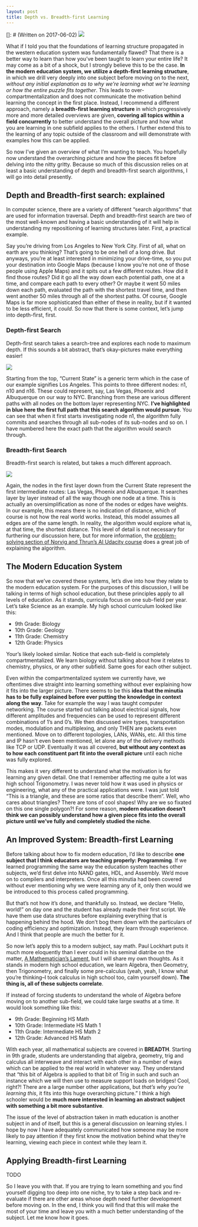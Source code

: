 ```yaml
---
layout: post
title: Depth vs. Breadth-first Learning
---
```

[]: # (Written on 2017-06-02)
![](/images/depth-breadth-learning/learn-benches.jpg)

What if I told you that the foundations of learning structure propagated in the western education system was fundamentally flawed? That there is a better way to learn than how you’ve been taught to learn your entire life? It may come as a bit of a shock, but I strongly believe this to be the case. **In the modern education system, we utilize a depth-first learning structure**, in which we drill very deeply into one subject before moving on to the next, *without any initial explanation as to why we’re learning what we’re learning or how the entire puzzle fits together*. This leads to over-compartmentalization and does not communicate the motivation behind learning the concept in the first place. Instead, I recommend a different approach, namely a **breadth-first learning structure** in which progressively more and more detailed overviews are given, **covering all topics within a field concurrently** to better understand the overall picture and how what you are learning in one subfield applies to the others. I further extend this to the learning of any topic outside of the classroom and will demonstrate with examples how this can be applied.

So now I’ve given an overview of what I’m wanting to teach. You hopefully now understand the overarching picture and how the pieces fit before delving into the nitty gritty. Because so much of this discussion relies on at least a basic understanding of depth and breadth-first search algorithms, I will go into detail presently. 

## Depth and Breadth-first search: explained
In computer science, there are a variety of different “search algorithms” that are used for information traversal. Depth and breadth-first search are two of the most well-known and having a basic understanding of it will help in understanding my repositioning of learning structures later. First, a practical example.

Say you’re driving from Los Angeles to New York City. First of all, what on earth are you thinking? That’s going to be one hell of a long drive. But anyways, you’re at least interested in minimizing your drive-time, so you put your destination into Google Maps (because I know you’re not one of those people using Apple Maps) and it spits out a few different routes.  How did it find those routes? Did it go all the way down each potential path, one at a time, and compare each path to every other? Or maybe it went 50 miles down each path, evaluated the path with the shortest travel time, and then went another 50 miles through all of the shortest paths. Of course, Google Maps is far more sophisticated than either of these in reality, but if it wanted to be less efficient, it *could*. So now that there is some context, let’s jump into depth-first, first.

### Depth-first Search
Depth-first search takes a search-tree and explores each node to maximum depth. If this sounds a bit abstract, that’s okay–pictures make everything easier!

![](/images/depth-breadth-learning/depth-graph.png)

Starting from the top, “Current State” is a generic term which in the case of our example signifies Los Angeles. This points to three different nodes: n1, n10 and n16. These could represent, say, Las Vegas, Phoenix and Albuquerque on our way to NYC. Branching from these are various different paths with all nodes on the bottom layer representing NYC. **I’ve highlighted in blue here the first full path that this search algorithm would pursue**. You can see that when it first starts investigating node n1, the algorithm fully commits and searches through all sub-nodes of its sub-nodes and so on. I have numbered here the exact path that the algorithm would search through.

### Breadth-first Search
Breadth-first search is related, but takes a much different approach.

![](/images/depth-breadth-learning/breadth-graph.png)

Again, the nodes in the first layer down from the Current State represent the first intermediate routes: Las Vegas, Phoenix and Albuquerque. It searches layer by layer instead of all the way though one node at a time. This is actually an oversimplification as none of the nodes or edges have weights. In our example, this means there is no indication of distance, which of course is not how the real world works. Instead, this model assumes all edges are of the same length. In reality, the algorithm would explore what is, at that time, the shortest distance. This level of detail is not necessary for furthering our discussion here, but for more information, the [problem-solving section of Norvig and Thrun’s AI Udacity course](https://classroom.udacity.com/courses/cs271) does a great job of explaining the algorithm.

## The Modern Education System
So now that we’ve covered these systems, let’s dive into how they relate to the modern education system. For the purposes of this discussion, I will be talking in terms of high school education, but these principles apply to all levels of education. As it stands, curricula focus on one sub-field per year. Let’s take Science as an example. My high school curriculum looked like this:

+ 9th Grade: Biology
+ 10th Grade: Geology
+ 11th Grade: Chemistry
+ 12th Grade: Physics

Your’s likely looked similar. Notice that each sub-field is completely compartmentalized. We learn biology without talking about how it relates to chemistry, physics, or any other subfield. Same goes for each other subject.

Even within the compartmentalized system we currently have, we oftentimes dive straight into learning something without ever explaining how it fits into the larger picture. There seems to be this **idea that the minutia has to be fully explained before ever putting the knowledge in context along the way**. Take for example the way I was taught computer networking. The course started out talking about electrical signals, how different amplitudes and frequencies can be used to represent different combinations of 1’s and 0’s. We then discussed wire types, transportation modes, modulation and multiplexing, and only THEN are packets even mentioned. Move on to different topologies, LANs, WANs, etc. All this time and IP hasn’t even been mentioned, let alone any of the delivery methods like TCP or UDP. Eventually it was all covered, **but without any context as to how each constituent part fit into the overall picture** until each niche was fully explored.

This makes it very different to understand what the motivation is for learning any given detail. One that I remember affecting me quite a lot was high school Trigonometry. I was never told how it was used in physics or engineering, what any of the practical applications were. I was just told “This is a triangle, and these are some ratios that describe them”. Well, who cares about triangles? There are tons of cool shapes! Why are we so fixated on this one single polygon?! For some reason, **modern education doesn’t think we can possibly understand how a given piece fits into the overall picture until we’ve fully and completely studied the niche**.

## An Improved System: Breadth-first Learning
Before talking about how to fix modern education, I’d like to describe **one subject that I think educators are teaching properly: Programming**. If we learned programming the same way the education system teaches other subjects, we’d first delve into NAND gates, HDL, and Assembly. We’d move on to compilers and interpreters. Once all this minutia had been covered without ever mentioning why we were learning any of it, only then would we be introduced to this process called programming.

But that’s not how it’s done, and thankfully so. Instead, we declare “Hello, world!” on day one and the student has already made their first script. We have them use data structures before explaining everything that is happening behind the hood. We don’t bog them down with the particulars of coding efficiency and optimization. Instead, they learn through experience. And I think that people are much the better for it.

So now let’s apply this to a modern subject, say math. Paul Lockhart puts it much more eloquently than I ever could in his seminal diatribe on the matter, [A Mathematician’s Lament](https://www.maa.org/external_archive/devlin/LockhartsLament.pdf), but I will share my own thoughts. As it stands in modern high school education, we learn Algebra, then Geometry, then Trigonometry, and finally some pre-calculus (yeah, yeah, I know what you’re thinking–I took calculus in high school too, calm yourself down). **The thing is, all of these subjects correlate**.

If instead of forcing students to understand the whole of Algebra before moving on to another sub-field, we could take large swaths at a time. It would look something like this:

+ 9th Grade: Beginning HS Math
+ 10th Grade: Intermediate HS Math 1
+ 11th Grade: Intermediate HS Math 2
+ 12th Grade: Advanced HS Math

With each year, all mathematical subjects are covered in **BREADTH**. Starting in 9th grade, students are understanding that algebra, geometry, trig and calculus all interweave and interact with each other in a number of ways which can be applied to the real world in whatever way.  They understand that “this bit of Algebra is applied to that bit of Trig in such and such an instance which we will then use to measure support loads on bridges! Cool, right?! There are a large number other applications, but *that’s why you’re learning this*, it fits into this huge overarching picture.” I think a high schooler would be **much more interested in learning an abstract subject with something a bit more substantive**.

The issue of the level of abstraction taken in math education is another subject in and of itself, but this is a general discussion on learning styles. I hope by now I have adequately communicated how someone may be more likely to pay attention if they first know the motivation behind what they’re learning, viewing each piece in context while they learn it.

## Applying Breadth-first Learning
TODO

So I leave you with that. If you are trying to learn something and you find yourself digging too deep into one niche, try to take a step back and re-evaluate if there are other areas whose depth need further development before moving on.  In the end, I think you will find that this will make the most of your time and leave you with a much better understanding of the subject. Let me know how it goes.
